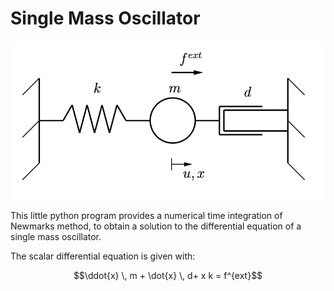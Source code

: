 # Single Mass Oscillator

![](smo_fig.png)

This little python program provides a numerical time integration of Newmarks method, to obtain a solution to the differential equation of a single mass oscillator.

The scalar differential equation is given with:

$$\ddot{x} \, m + \dot{x} \, d+ x k = f^{ext}$$
